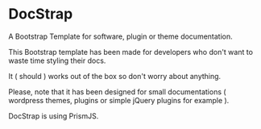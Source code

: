 # DocStrap
A Bootstrap Template for software, plugin or theme documentation.

This Bootstrap template has been made for developers who don't want to waste time styling their docs. 

It ( should ) works out of the box so don't worry about anything. 

Please, note that it has been designed for small documentations ( wordpress themes, plugins or simple jQuery plugins for example ).

DocStrap is using PrismJS.
